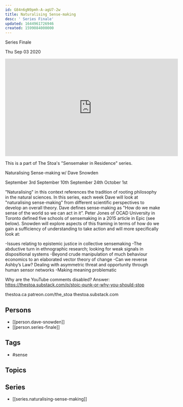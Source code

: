 ```yaml
---
id: G84n6gN9pmh-A-agU7-2w
title: Naturalising Sense-making
desc: ' Series Finale'
updated: 1644961726946
created: 1599084000000
---
```



 Series Finale

Thu Sep 03 2020

<iframe width="560" height="315" src="https://www.youtube.com/embed/4wybSzFt3Dc" title="Naturalising Sense-making: Series Finale w/ Dave Snowden. October 1st, 2020" frameborder="0" allow="accelerometer; autoplay; clipboard-write; encrypted-media; gyroscope; picture-in-picture" allowfullscreen ></iframe>

This is a part of The Stoa's "Sensemaker in Residence" series. 

Naturalising Sense-making w/ Dave Snowden

September 3rd
September 10th
September 24th
October 1st

"Naturalising" in this context references the tradition of rooting philosophy in the natural sciences. In this series, each week Dave will look at "naturalising sense-making" from different scientific perspectives to develop an overall theory. Dave defines sense-making as "How do we make sense of the world so we can act in it”. Peter Jones of OCAD University in Toronto defined five schools of sensemaking in a 2015 article in Epic (see below). Snowden will explore aspects of this framing in terms of how do we gain a sufficiency of understanding to take action and will more specifically look at:

-Issues relating to epistemic justice in collective sensemaking
-The abductive turn in ethnographic research; looking for weak signals in dispositional systems
-Beyond crude manipulation of much behaviour economics to an elaborated vector theory of change
-Can we reverse Ashby’s Law? Dealing with asymmetric threat and opportunity through human sensor networks
-Making meaning problematic

Why are the YouTube comments disabled? Answer: https://thestoa.substack.com/p/stoic-punk-or-why-you-should-stop

thestoa.ca
patreon.com/the_stoa
thestoa.substack.com

## Persons

- [[person.dave-snowden]]
- [[person.series-finale]]

## Tags

- #sense

## Topics



## Series

- [[series.naturalising-sense-making]]

